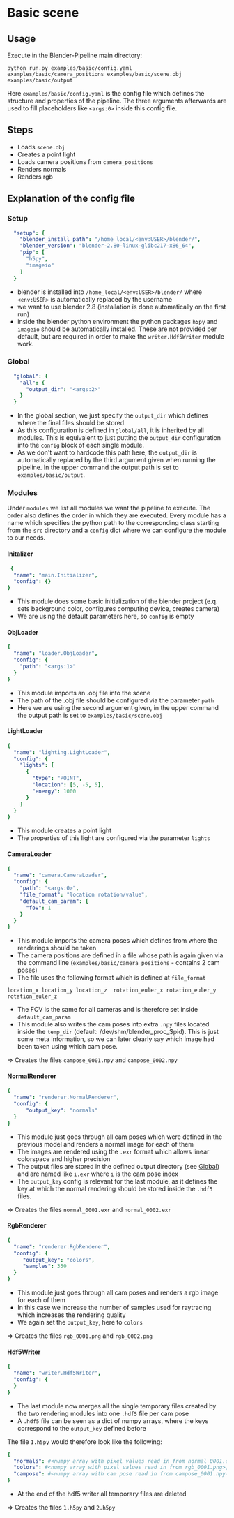 # Basic scene

## Usage

Execute in the Blender-Pipeline main directory:

```
python run.py examples/basic/config.yaml examples/basic/camera_positions examples/basic/scene.obj examples/basic/output
```

Here `examples/basic/config.yaml` is the config file which defines the structure and properties of the pipeline.
The three arguments afterwards are used to fill placeholders like `<args:0>` inside this config file. 

## Steps

* Loads `scene.obj`
* Creates a point light
* Loads camera positions from `camera_positions`
* Renders normals
* Renders rgb

## Explanation of the config file

### Setup
```yaml
  "setup": {
    "blender_install_path": "/home_local/<env:USER>/blender/",
    "blender_version": "blender-2.80-linux-glibc217-x86_64",
    "pip": [
      "h5py",
      "imageio"
    ]
  }
```

* blender is installed into `/home_local/<env:USER>/blender/` where `<env:USER>` is automatically replaced by the username
* we want to use blender 2.8 (installation is done automatically on the first run)
* inside the blender python environment the python packages `h5py` and `imageio` should be automatically installed. These are not provided per default, but are required in order to make the `writer.Hdf5Writer` module work.

### Global

```yaml
  "global": {
    "all": {
      "output_dir": "<args:2>"
    }
  }
```

* In the global section, we just specify the `output_dir` which defines where the final files should be stored.
* As this configuration is defined in `global/all`, it is inherited by all modules. This is equivalent to just putting the `output_dir` configuration into the `config` block of each single module.
* As we don't want to hardcode this path here, the `output_dir` is automatically replaced by the third argument given when running the pipeline. In the upper command the output path is set to `examples/basic/output`.

### Modules

Under `modules` we list all modules we want the pipeline to execute. The order also defines the order in which they are executed.
Every module has a name which specifies the python path to the corresponding class starting from the `src` directory and a `config` dict where we can configure the module to our needs.

#### Initalizer

```yaml
 {
  "name": "main.Initializer",
  "config": {}
}
```

* This module does some basic initialization of the blender project (e.q. sets background color, configures computing device, creates camera)
* We are using the default parameters here, so `config` is empty

#### ObjLoader

```yaml
{
  "name": "loader.ObjLoader",
  "config": {
    "path": "<args:1>"
  }
}
```

* This module imports an .obj file into the scene
* The path of the .obj file should be configured via the parameter `path`
* Here we are using the second argument given, in the upper command the output path is set to `examples/basic/scene.obj`


#### LightLoader

```yaml
{
  "name": "lighting.LightLoader",
  "config": {
    "lights": [
      {
        "type": "POINT",
        "location": [5, -5, 5],
        "energy": 1000
      }
    ]
  }
}
```

* This module creates a point light
* The properties of this light are configured via the parameter `lights`


#### CameraLoader

```yaml
{
  "name": "camera.CameraLoader",
  "config": {
    "path": "<args:0>",
    "file_format": "location rotation/value",
    "default_cam_param": {
      "fov": 1
    }
  }
}
```

* This module imports the camera poses which defines from where the renderings should be taken
* The camera positions are defined in a file whose path is again given via the command line (`examples/basic/camera_positions` - contains 2 cam poses)
* The file uses the following format which is defined at `file_format`
```
location_x location_y location_z  rotation_euler_x rotation_euler_y rotation_euler_z
```
* The FOV is the same for all cameras and is therefore set inside `default_cam_param`
* This module also writes the cam poses into extra `.npy` files located inside the `temp_dir` (default: /dev/shm/blender_proc_$pid). This is just some meta information, so we can later clearly say which image had been taken using which cam pose.

=> Creates the files `campose_0001.npy` and `campose_0002.npy` 

#### NormalRenderer

```yaml
{
  "name": "renderer.NormalRenderer",
  "config": {
      "output_key": "normals"
  }
}
```

* This module just goes through all cam poses which were defined in the previous model and renders a normal image for each of them
* The images are rendered using the `.exr` format which allows linear colorspace and higher precision
* The output files are stored in the defined output directory (see [Global](#Global)) and are named like `i.exr` where `i` is the cam pose index
* The `output_key` config is relevant for the last module, as it defines the key at which the normal rendering should be stored inside the `.hdf5` files.

=> Creates the files `normal_0001.exr` and `normal_0002.exr` 

#### RgbRenderer

```yaml
{
  "name": "renderer.RgbRenderer",
  "config": {
     "output_key": "colors",
     "samples": 350
  }
}
```

* This module just goes through all cam poses and renders a rgb image for each of them
* In this case we increase the number of samples used for raytracing which increases the rendering quality
* We again set the `output_key`, here to `colors`

=> Creates the files `rgb_0001.png` and `rgb_0002.png`

#### Hdf5Writer

```yaml
{
  "name": "writer.Hdf5Writer",
  "config": {
  }
}
```

* The last module now merges all the single temporary files created by the two rendering modules into one `.hdf5` file per cam pose
* A `.hdf5` file can be seen as a dict of numpy arrays, where the keys correspond to the `output_key` defined before

The file `1.h5py` would therefore look like the following:
```yaml
{
  "normals": #<numpy array with pixel values read in from normal_0001.exr>,
  "colors": #<numpy array with pixel values read in from rgb_0001.png>,
  "campose": #<numpy array with cam pose read in from campose_0001.npy>
}
``` 

* At the end of the hdf5 writer all temporary files are deleted

=> Creates the files `1.h5py` and `2.h5py`